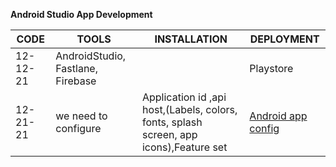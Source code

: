 **Android Studio App Development**

|**CODE**|**TOOLS**|**INSTALLATION**|**DEPLOYMENT**|
| ---- |  ---- |  ---- | -- |
| 12-12-21 | AndroidStudio, Fastlane, Firebase |  | Playstore |
| 12-21-21 | we need to configure | Application id ,api host,(Labels, colors, fonts, splash screen, app icons),Feature set | [Android app config](https://medium.com/@dzigorium/one-code-base-for-a-mobile-application-6fe086f24fdd)| App configuration |
